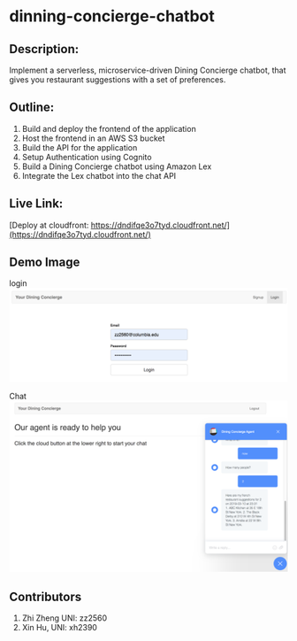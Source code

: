 # dinning-concierge-chatbot

## Description:
Implement a serverless, microservice-driven  Dining Concierge chatbot, that gives you restaurant suggestions with a set of preferences.

## Outline:
1. Build and deploy the frontend of the application
2. Host the frontend in an AWS S3 bucket
3. Build the API for the application
4. Setup Authentication using Cognito
5. Build a Dining Concierge chatbot using Amazon Lex
6. Integrate the Lex chatbot into the chat API

## Live Link:
[Deploy at cloudfront: https://dndifqe3o7tyd.cloudfront.net/](https://dndifqe3o7tyd.cloudfront.net/)

## Demo Image
login
![GitHub Logo](/image/login.png)

Chat
![GitHub Logo](/image/chat.png)



## Contributors
1. Zhi Zheng UNI: zz2560
2. Xin Hu, UNI: xh2390
